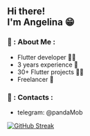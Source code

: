 <h2> Hi there! <br>I'm Angelina 😁 </h2>

### 💪 : About Me :
- Flutter developer 👩‍💻
- 3 years experience 🥉
- 30+ Flutter projects 🧗‍♀️
- Freelancer 🍏

### 💪 : Contacts :
- telegram: @pandaMob

[![GitHub Streak](https://github-readme-streak-stats.herokuapp.com/?user=asg1997)](https://git.io/streak-stats)

